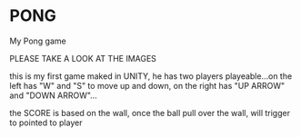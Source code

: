 # PONG
My Pong game


PLEASE TAKE A LOOK AT THE IMAGES

this is my first game maked in UNITY, he has two players playeable...on the left has "W" and "S" to move up and down, on the right has 
"UP ARROW" and "DOWN ARROW"...

the SCORE is based on the wall, once the ball pull over the wall, will trigger to pointed to player
